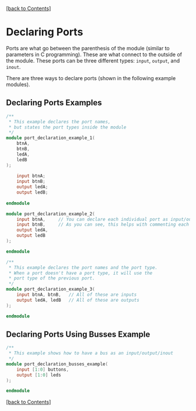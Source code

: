 [[back to Contents]](https://github.com/Amulek1416/verilog-help-sheet/blob/main/README.md)
# Declaring Ports

Ports are what go between the parenthesis of the module (similar to parameters in C programming). These are what connect to the outside of the module. These ports can be three different types: `input`, `output`, and `inout`.

There are three ways to declare ports (shown in the following example modules).

## Declaring Ports Examples
```verilog
/** 
 * This example declares the port names, 
 * but states the port types inside the module
 */
module port_declaration_example_1(
    btnA, 
    btnB,   
    ledA, 
    ledB    
);
    
    input btnA;
    input btnB;
    output ledA;
    output ledB;
    
endmodule
```

```verilog
module port_declaration_example_2(
    input btnA,     // You can declare each individual port as input/output on a separate line
    input btnB,     // As you can see, this helps with commenting each individual port
    output ledA, 
    output ledB    
);

endmodule
```

```verilog
/**
 * This example declares the port names and the port type. 
 * When a port doesn't have a port type, it will use the 
 * port type of the previous port.
 */
module port_declaration_example_3(
    input btnA, btnB,   // All of these are inputs
    output ledA, ledB   // All of these are outputs 
);

endmodule
```
## Declaring Ports Using Busses Example
```verilog
/**
 * This example shows how to have a bus as an input/output/inout
 */
module port_declaration_busses_example(
    input [1:0] buttons,
    output [1:0] leds 
);

endmodule
```

[[back to Contents]](https://github.com/Amulek1416/verilog-help-sheet/blob/main/README.md)
